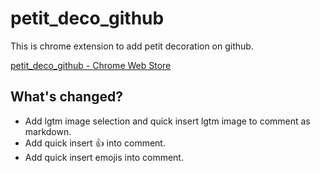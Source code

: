 # petit_deco_github

This is chrome extension to add petit decoration on github.

[petit_deco_github - Chrome Web Store](https://chrome.google.com/webstore/detail/petitdecogithub/aieofhdmcaalkcopkmkcjmacfpigffdf)

## What's changed?
- Add lgtm image selection and quick insert lgtm image to comment as markdown.
- Add quick insert :+1: into comment.
- Add quick insert emojis into comment.
